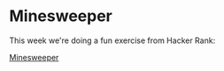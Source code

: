 # Minesweeper

This week we're doing a fun exercise from Hacker Rank:

[Minesweeper](https://www.hackerrank.com/contests/practice-test-6/challenges/minesweeper-1)
